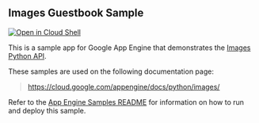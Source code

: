 ## Images Guestbook Sample

[![Open in Cloud Shell][shell_img]][shell_link]

[shell_img]: http://gstatic.com/cloudssh/images/open-btn.png
[shell_link]: https://console.cloud.google.com/cloudshell/open?git_repo=https://github.com/GoogleCloudPlatform/python-docs-samples&page=editor&open_in_editor=appengine/standard/images/api/README.md

This is a sample app for Google App Engine that demonstrates the [Images Python
API](https://cloud.google.com/appengine/docs/python/images/usingimages).

<!-- auto-doc-link -->
These samples are used on the following documentation page:

> https://cloud.google.com/appengine/docs/python/images/

<!-- end-auto-doc-link -->

Refer to the [App Engine Samples README](../../README.md) for information on how to run and deploy this sample.
